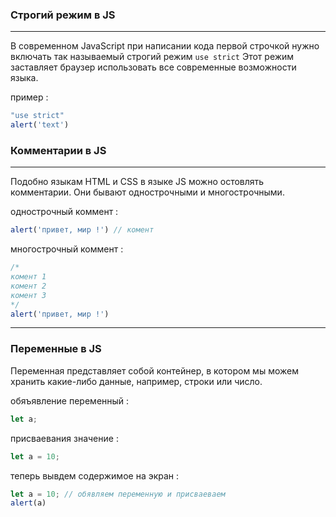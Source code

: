 ### Строгий режим в JS

---

В современном JavaScript при написании кода первой строчкой нужно включать так называемый строгий режим `use strict` Этот режим заставляет браузер использовать все современные возможности языка.

пример : 

```js
"use strict"
alert('text')
```

### Комментарии в JS

---

Подобно языкам HTML и CSS в языке JS можно остовлять комментарии. Они бывают однострочными и многострочными.

однострочный коммент :

```js
alert('привет, мир !') // комент
```

многострочный коммент :

```js
/*
комент 1
комент 2
комент 3
*/
alert('привет, мир !')
```

---

### Переменные в JS

Переменная представляет собой контейнер, в котором мы можем хранить какие-либо данные, например, строки или число.

обяъявление переменный : 

```js
let a;
```

присваевания значение :

```js
let a = 10;
```

теперь вывдем содержимое на экран :

```js
let a = 10; // обявляем переменную и присваеваем 
alert(a)
```
